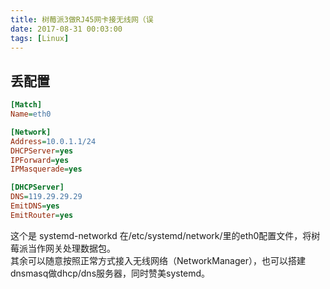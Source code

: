 ```yaml
---
title: 树莓派3做RJ45网卡接无线网（误
date: 2017-08-31 00:03:00
tags: [Linux]
---
```

## 丢配置 
```ini
[Match]
Name=eth0

[Network]
Address=10.0.1.1/24
DHCPServer=yes
IPForward=yes
IPMasquerade=yes

[DHCPServer]
DNS=119.29.29.29
EmitDNS=yes
EmitRouter=yes
```
这个是 systemd-networkd 在/etc/systemd/network/里的eth0配置文件，将树莓派当作网关处理数据包。  
其余可以随意按照正常方式接入无线网络（NetworkManager），也可以搭建dnsmasq做dhcp/dns服务器，同时赞美systemd。
